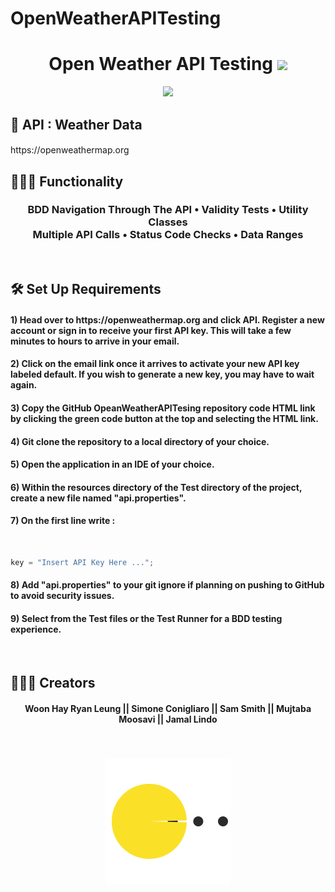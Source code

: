 # OpenWeatherAPITesting

<h1 align="center">Open Weather API Testing <img src="https://media.giphy.com/media/ZXxKKHVzgSzDOUsJw3/giphy.gif" width="40"></h1>
<p align="center">
  <a href="https://github.com/DenverCoder1/readme-typing-svg"><img src="https://readme-typing-svg.herokuapp.com?center=true&width=500&height=100&lines=API+Weather+Data;Easy+API+Calls+%2C+Easy+Methods%2C+Weather+Data;Junit+%26+Jackson;Ham-Crest+%2C+Mockito+%26+Cucumber"></a>
</p>

## 🤝 API : Weather Data
<h4 align="center"></h4>
https://openweathermap.org
<br>

## 👨🏼‍💻 Functionality
<h3 align="center" >
BDD Navigation Through The API • Validity Tests • Utility Classes
<br>
Multiple API Calls • Status Code Checks • Data Ranges
</h4>



<br>

## 🛠️ Set Up Requirements
<h4 align="left">
1) Head over to https://openweathermap.org and click API. Register a new account or sign in to receive your first API key. This will take a few minutes to hours to arrive in your email.
</h4>
<h4 align="left">
2) Click on the email link once it arrives to activate your new API key labeled default. If you wish to generate a new key, you may have to wait again.
</h4>
<h4 align="left">
3) Copy the GitHub OpeanWeatherAPITesing repository code HTML link by clicking the green code button at the top and selecting the HTML link.
</h4>
<h4 align="left">
4) Git clone the repository to a local directory of your choice.
</h4>
<h4 align="left">
5) Open the application in an IDE of your choice.
</h4>
<h4 align="left">
6) Within the resources directory of the Test directory of the project, create a new file named "api.properties".
</h4>
<h4 align="left">
7) On the first line write :
</h4><br>

```java
key = "Insert API Key Here ...";
```

<h4 align="left">
8) Add "api.properties" to your git ignore if planning on pushing to GitHub to avoid security issues.
</h4>
<h4 align="left">
9) Select from the Test files or the Test Runner for a BDD testing experience.
</h4>
<br>


## 👨🏻‍🔧 Creators
<h4 align="center">Woon Hay Ryan Leung  ||  Simone Conigliaro ||  Sam Smith  ||  Mujtaba Moosavi ||  Jamal Lindo</h4>
<br>
<h4 align="center"><img src="https://raw.githubusercontent.com/Aniket965/Aniket965/master/pacman.svg?sanitize=true" width="200" height="200" ></h4>


